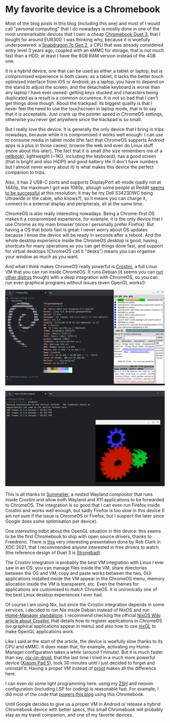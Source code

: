 # My favorite device is a Chromebook

Most of the blog posts in this blog (including this one) and most of I would
call "personal computing" that I do nowadays is mostly done in one of the most
unremarkable devices that I own: a cheap [Chromebook Duet
3](https://www.lenovo.com/us/en/p/laptops/lenovo/lenovo-edu-chromebooks/ideapad-duet-3-chromebook-11-inch,-qlc/len101i0034),
that I bought for around EUR300. I was thinking why, because it is woefully
underpowered: a [Snapdragon 7c Gen
2](https://www.anandtech.com/show/16696/qualcomm-announces-snapdragon-7c-gen-2-entrylevel-pc-and-chromebook-refresh),
a CPU that was already considered entry level 3 years ago, coupled with an eMMC
for storage, that is not much fast than a HDD; at least I have the 8GB RAM
version instead of the 4GB one.

It is a hybrid device, one that can be used as either a tablet or laptop, but
is compromised experience in both cases: as a tablet, it lacks the better touch
optimised interface from iOS or Android; as a laptop, you have to depend on the
stand to adjust the screen, and the detachable keyboard is worse than any
laptop I have ever owned: getting keys stucked and characters being duplicated
as a result is a common occurence. It is not so bad that I can't get things
done though. About the trackpad: its biggest quality is that I never feel the
need to use the touchscreen in laptop mode, that is to say that it is
acceptable. Just crank up the pointer speed in ChromeOS settings, otherwise you
never get anywhere since the trackpad is so small.

But I really love this device. It is generally the only device that I bring in
trips nowadays, because while it is compromised it works well enough: I can use
to consume media in tablet mode (the fact that ChromeOS supports Android apps
is a plus in those cases), browse the web and even do Linux stuff (more about
this later). The fact that it is small (the size remembers me of a
[netbook](https://en.wikipedia.org/wiki/Netbook)), lightweight (~1KG, including
the keyboard), has a good screen (that is bright and also HiDPI) and good
battery life (I don't have numbers but I almost never worry about it) is what
makes this device the perfect companion to trips.

Also, it has 2 USB-C ports and supports DisplayPort alt-mode (sadly not at
1440p, the maximum I got was 1080p, altough some people at Reddit [seems to be
successful](https://www.reddit.com/r/chromeos/comments/zh27tg/comment/izku724/?utm_source=share&utm_medium=web3x&utm_name=web3xcss&utm_term=1&utm_content=share_button)
at this resolution; it may be my Dell S3423DWC being Ultrawide or the cable,
who knows?), so it means you can charge it, connect to a external display and
peripherals, all at the same time.

ChromeOS is also really interesting nowadays. Being a Chrome-first OS makes it
a compromised experience, for example, it is the only device that I use Chrome
as my main browser (since I personally prefer Firefox). But having a OS that
boots fast is great: I never worry about OS updates because I know the device
will be ready in seconds after a reboot. And the whole desktop experience
inside the ChromeOS desktop is good, having shortcuts for many operations so
you can get things done fast, and support for virtual desktops (ChromeOS call
it "desks") means you can organise your window as much as you want.

And what I think makes ChromeOS really powerful is
[Crostini](https://chromeos.dev/en/linux), a full Linux VM that you can run
inside ChromeOS. It runs Debian (it seems you can [run other
distros](https://www.reddit.com/r/Crostini/wiki/howto/run-other-distros/)
though) with a deep integration with ChromeOS, so you can run even graphical
programs without issues (even OpenGL works!):

![Fastfetch inside Crostini with gitk running side-by-side.](/2024-08-05/Screenshot_2024-08-05_21.22.29.png)

![Running glxgears inside Crostini.](/2024-08-05/Screenshot_2024-08-05_21.39.58.png)

This is all thanks to
[Sommelier](https://chromium.googlesource.com/chromiumos/platform2/+/HEAD/vm_tools/sommelier/README.md),
a nested Wayland compositor that runs inside Crostini and allow both Wayland
and X11 applications to be forwarded to ChromeOS. The integration is so good
that I can even run Firefox inside Crostini and works well enough, but sadly
Firefox is too slow in this device (I am not sure if the issue is ChromeOS or
Firefox, but I suspect the later since Google does some optimisation per
device).

One interesting tidbit about the OpenGL situation in this device: this seems to
be the first Chromebook to ship with open source drivers, thanks to Freedreno.
There is [this](https://www.youtube.com/watch?v=8mnjSmN03VM) very interesting
presentation done by Rob Clark in XDC 2021, that I recommended anyone
interested in free drivers to watch (the reference design of Duet 3 is
[Strongbad](https://chromeunboxed.com/chromebook-tablet-snapdragon-7c-homestar-coachz-strongbad)).

The Crostini integration is probably the best VM integration with Linux I ever
saw in an OS: you can manage files inside the VM, share directories between the
OS and VM, copy and paste works between the two, GUI applications installed
inside the VM appear in the ChromeOS menu, memory allocation inside the VM is
transparent, etc. Even the themes for applications are customised to match
ChromeOS. It is unironically one of the best Linux desktop experiences I ever
had.

Of course I am using Nix, but since the Crostini integration depends in some
services, I decided to run Nix inside Debian instead of NixOS and run
[Home-Manager
standalone](https://nix-community.github.io/home-manager/index.xhtml#sec-install-standalone).
I recommend checking the official [NixOS Wiki article about
Crostini](https://wiki.nixos.org/wiki/Installing_Nix_on_Crostinihttps://wiki.nixos.org/wiki/Installing_Nix_on_Crostini),
that details how to register applications in ChromeOS (so graphical
applications appear in menu) and also how to use
[nixGL](https://github.com/nix-community/nixGL) to make OpenGL applications
work.

Like I said at the start of the article, the device is woefully slow thanks to
its CPU and eMMC. It does mean that, for example, activating my Home-Manager
configuration takes a while (around 1 minute). But it is much faster than say,
[nix-on-droid](https://github.com/nix-community/nix-on-droid-app), that the
last time I tried in a much more powerful device ([Xiaomi Pad
5](https://www.gsmarena.com/xiaomi_pad_5-11042.php)), took 30 minutes until I
just decided to forget and uninstall it. Having a proper VM instead of
[proot](https://wiki.termux.com/wiki/PRoot) makes all the difference here.

I can even do some light programming here: using my
[ZSH](/2024-08-01/01-troubleshooting-zsh-lag-and-solutions-with-nix.md) and
neovim configuration (including LSP for coding) is reasonable fast. For
example, I did most of the code that [powers this
blog](/2024-07-29/01-quick-bits-why-you-should-automate-everything.md) using
this Chromebook.

Until Google decides to give us a proper VM in Android or release a hybrid
Chromebook device with better specs, this small Chromebook will probably stay
as my travel companion, and one of my favorite devices.
